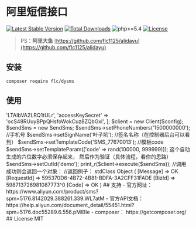# 阿里短信接口

[![Latest Stable Version](https://poser.pugx.org/flc/dysms/v/stable)](https://packagist.org/packages/flc/dysms)
[![Total Downloads](https://poser.pugx.org/flc/dysms/downloads)](https://packagist.org/packages/flc/dysms)
![php>=5.4](https://img.shields.io/badge/php->%3D5.4-orange.svg?maxAge=2592000)
[![License](https://poser.pugx.org/flc/dysms/license)](https://packagist.org/packages/flc/dysms)

> PS：**阿里大鱼** [https://github.com/flc1125/alidayu](https://github.com/flc1125/alidayu)

## 安装

```shell
composer require flc/dysms
```

## 使用
<?php
use Flc\Dysms\Client;
use Flc\Dysms\Request\SendSms;
	

$config = [
   'accessKeyId'    => 'LTAIbVA2LRQ1tULr',
   'accessKeySecret' => 'ocS48RUuyBPpQHsfoWokCuz8ZQbGxl',
  ];
	
	
$client  = new Client($config);
	
$sendSms = new SendSms;
	
$sendSms->setPhoneNumbers('1500000000');  //手机号
	
$sendSms->setSignName('叶子坑');          //签名名称（在控制器后台可以看到）
	
$sendSms->setTemplateCode('SMS_77670013');   //模板code
	
$sendSms->setTemplateParam(['code' => rand(100000, 999999)]);  这个自动生成的六位数字必须保存起来， 然后作为验证（具体流程，看你的思路）
$sendSms->setOutId('demo');
	
print_r($client->execute($sendSms));
	
//调用成功则会返回一个对象：
//返回例子： 
stdClass Object ( [Message] => OK [RequestId] => 595370D6-4B72-4B81-BDFA-3A2CFF31FADE [BizId] => 598713726981087773^0 [Code] => OK )


## 支持

- 官方网址： https://www.aliyun.com/product/sms?spm=5176.8142029.388261.339.WL7atM
- 官方API文档： https://help.aliyun.com/document_detail/55451.html?spm=5176.doc55289.6.556.pMlBIe
- composer： https://getcomposer.org/

## License

MIT
